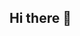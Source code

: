 ## Hi there 👋

<!--
**Johnoduo/Johnoduo** is a ✨ _special_ ✨ repository because its `README.md` (this file) appears on your GitHub profile.

<img alt="my stats" align="left" width="50%" src="https://github-readme-stats.vercel.app/api?username=Johnoduo/&show"/>
<img alt="top langs" align="left" width="50%" src="https://github-readme-stats.vercel.app/api/top-langs/?username=Johnoduo/&layout=compact"/>

- 🔭 I’m currently working on ...
- 🌱 I’m currently learning ...
- 👯 I’m looking to collaborate on ...
- 🤔 I’m looking for help with ...
- 💬 Ask me about ...
- 📫 How to reach me: ...
- 😄 Pronouns: ...
- ⚡ Fun fact: ...
-->
